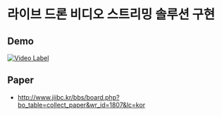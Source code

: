 # 라이브 드론 비디오 스트리밍 솔루션 구현

## Demo

[![Video Label](http://img.youtube.com/vi/55R1oghmro4/0.jpg)](https://www.youtube.com/watch?v=55R1oghmro4&feature=youtu.be)

## Paper

* <http://www.jiibc.kr/bbs/board.php?bo_table=collect_paper&wr_id=1807&lc=kor>
